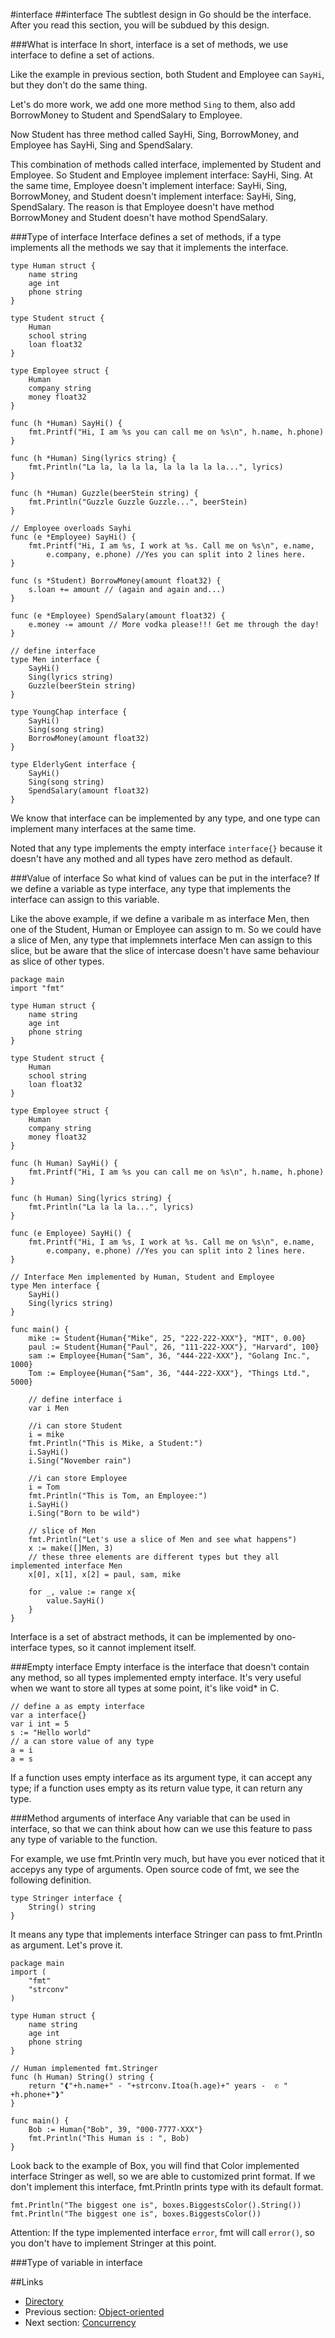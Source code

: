 #interface
##interface
The subtlest design in Go should be the interface. After you read this section, you will be subdued by this design.

###What is interface
In short, interface is a set of methods, we use interface to define a set of actions.

Like the example in previous section, both Student and Employee can `SayHi`, but they don't do the same thing.

Let's do more work, we add one more method `Sing` to them, also add BorrowMoney to Student and SpendSalary to Employee.

Now Student has three method called SayHi, Sing, BorrowMoney, and Employee has SayHi, Sing and SpendSalary.

This combination of methods called interface, implemented by Student and Employee. So Student and Employee implement interface: SayHi, Sing. At the same time, Employee doesn't implement interface: SayHi, Sing, BorrowMoney, and Student doesn't implement interface: SayHi, Sing, SpendSalary. The reason is that Employee doesn't have method BorrowMoney and Student doesn't have mothod SpendSalary.

###Type of interface
Interface defines a set of methods, if a type implements all the methods we say that it implements the interface.

	type Human struct {
    	name string
    	age int
    	phone string
	}

	type Student struct {
    	Human
    	school string
    	loan float32
	}

	type Employee struct {
    	Human
    	company string
    	money float32
	}

	func (h *Human) SayHi() {
    	fmt.Printf("Hi, I am %s you can call me on %s\n", h.name, h.phone)
	}

	func (h *Human) Sing(lyrics string) {
    	fmt.Println("La la, la la la, la la la la la...", lyrics)
	}

	func (h *Human) Guzzle(beerStein string) {
    	fmt.Println("Guzzle Guzzle Guzzle...", beerStein)
	}

	// Employee overloads Sayhi
	func (e *Employee) SayHi() {
    	fmt.Printf("Hi, I am %s, I work at %s. Call me on %s\n", e.name,
        	e.company, e.phone) //Yes you can split into 2 lines here.
	}

	func (s *Student) BorrowMoney(amount float32) {
    	s.loan += amount // (again and again and...)
	}

	func (e *Employee) SpendSalary(amount float32) {
    	e.money -= amount // More vodka please!!! Get me through the day!
	}

	// define interface
	type Men interface {
    	SayHi()
    	Sing(lyrics string)
    	Guzzle(beerStein string)
	}

	type YoungChap interface {
    	SayHi()
    	Sing(song string)
    	BorrowMoney(amount float32)
	}

	type ElderlyGent interface {
    	SayHi()
    	Sing(song string)
    	SpendSalary(amount float32)
	}

We know that interface can be implemented by any type, and one type can implement many interfaces at the same time.

Noted that any type implements the empty interface `interface{}` because it doesn't have any mothed and all types have zero method as default.

###Value of interface
So what kind of values can be put in the interface? If we define a variable as type interface, any type that implements the interface can assign to this variable.

Like the above example, if we define a varibale m as interface Men, then one of the Student, Human or Employee can assign to m. So we could have a slice of Men, any type that implemnets interface Men can assign to this slice, but be aware that the slice of intercase doesn't have same behaviour as slice of other types.

	package main
	import "fmt"

	type Human struct {
    	name string
    	age int
    	phone string
	}

	type Student struct {
    	Human 
    	school string
    	loan float32
	}

	type Employee struct {
    	Human 
    	company string
    	money float32
	}

	func (h Human) SayHi() {
    	fmt.Printf("Hi, I am %s you can call me on %s\n", h.name, h.phone)
	}

	func (h Human) Sing(lyrics string) {
    	fmt.Println("La la la la...", lyrics)
	}

	func (e Employee) SayHi() {
    	fmt.Printf("Hi, I am %s, I work at %s. Call me on %s\n", e.name,
        	e.company, e.phone) //Yes you can split into 2 lines here.
    }

	// Interface Men implemented by Human, Student and Employee	
	type Men interface {
    	SayHi()
    	Sing(lyrics string)
	}

	func main() {
    	mike := Student{Human{"Mike", 25, "222-222-XXX"}, "MIT", 0.00}
    	paul := Student{Human{"Paul", 26, "111-222-XXX"}, "Harvard", 100}
    	sam := Employee{Human{"Sam", 36, "444-222-XXX"}, "Golang Inc.", 1000}
    	Tom := Employee{Human{"Sam", 36, "444-222-XXX"}, "Things Ltd.", 5000}

    	// define interface i
    	var i Men

    	//i can store Student
    	i = mike
    	fmt.Println("This is Mike, a Student:")
    	i.SayHi()
    	i.Sing("November rain")

    	//i can store Employee
    	i = Tom
    	fmt.Println("This is Tom, an Employee:")
    	i.SayHi()
    	i.Sing("Born to be wild")

    	// slice of Men
    	fmt.Println("Let's use a slice of Men and see what happens")
    	x := make([]Men, 3)
    	// these three elements are different types but they all implemented interface Men
    	x[0], x[1], x[2] = paul, sam, mike

    	for _, value := range x{
        	value.SayHi()
    	}
	}
	
Interface is a set of abstract methods, it can be implemented by ono-interface types, so it cannot implement itself.

###Empty interface
Empty interface is the interface that doesn't contain any method, so all types implemented empty interface. It's very useful when we want to store all types at some point, it's like void* in C.

	// define a as empty interface
	var a interface{}
	var i int = 5
	s := "Hello world"
	// a can store value of any type
	a = i
	a = s

If a function uses empty interface as its argument type, it can accept any type; if a function uses empty as its return value type, it can return any type.

###Method arguments of interface
Any variable that can be used in interface, so that we can think about how can we use this feature to pass any type of variable to the function.

For example, we use fmt.Println very much, but have you ever noticed that it accepys any type of arguments. Open source code of fmt, we see the following definition.

	type Stringer interface {
    	String() string
	}
	
It means any type that implements interface Stringer can pass to fmt.Println as argument. Let's prove it.

	package main
	import (
    	"fmt"
    	"strconv"
	)

	type Human struct {
    	name string
    	age int
    	phone string
	}

	// Human implemented fmt.Stringer
	func (h Human) String() string {
    	return "❰"+h.name+" - "+strconv.Itoa(h.age)+" years -  ✆ " +h.phone+"❱"
	}

	func main() {
    	Bob := Human{"Bob", 39, "000-7777-XXX"}
    	fmt.Println("This Human is : ", Bob)
	}
	
Look back to the example of Box, you will find that Color implemented interface Stringer as well, so we are able to customized print format. If we don't implement this interface, fmt.Println prints type with its default format.

	fmt.Println("The biggest one is", boxes.BiggestsColor().String())
	fmt.Println("The biggest one is", boxes.BiggestsColor())
	
Attention: If the type implemented interface `error`, fmt will call `error()`, so you don't have to implement Stringer at this point.

###Type of variable in interface

##Links
- [Directory](preface.md)
- Previous section: [Object-oriented](02.5.md)
- Next section: [Concurrency](02.7.md)